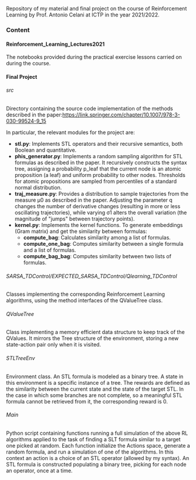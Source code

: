 Repository of my material and final project on the course of Reinforcement Learning by Prof. Antonio Celani at ICTP in the year 2021/2022.

### Content

#### Reinforcement_Learning_Lectures2021 

The notebooks provided during the practical exercise lessons carried on during the course. 

#### Final Project

###### src

Directory containing the source code implementation of the methods described in the paper:https://link.springer.com/chapter/10.1007/978-3-030-99524-9_15

In particular, the relevant modules for the project are:


- **stl.py**: Implements STL operators and their recursive semantics, both Boolean and quantitative.
- **phis_generator.py**: Implements a random sampling algorithm for STL formulas as described in the paper. It recursively constructs the syntax tree, assigning a probability p_leaf that the current node is an atomic proposition (a leaf) and uniform probability to other nodes. Thresholds for atomic propositions are sampled from percentiles of a standard normal distribution.
- **traj_measure.py**: Provides a distribution to sample trajectories from the measure μ0 as described in the paper. Adjusting the parameter q changes the number of derivative changes (resulting in more or less oscillating trajectories), while varying σ1 alters the overall variation (the magnitude of "jumps" between trajectory points).
- **kernel.py**: Implements the kernel functions. To generate embeddings (Gram matrix) and get the similarity between formulas:
  - **compute_bag**: Calculates similarity among a list of formulas.
  - **compute_one_bag**: Computes similarity between a single formula and a list of formulas.
  - **compute_bag_bag**: Computes similarity between two lists of formulas.

###### SARSA_TDControl/EXPECTED_SARSA_TDControl/Qlearning_TDControl

Classes implementing the corresponding Reinforcement Learning algorithms, using the method interfaces of the QValueTree class.

###### QValueTree

Class implementing a memory efficient data structure to keep track of the QValues. It mirrors the Tree structure of the environment, storing a new state-action pair only when it is visited.

###### STLTreeEnv

Environment class. An STL formula is modeled as a binary tree. A state in this environment is a specific instance of a tree. The rewards are defined as the similarity between the current state and the state of the target STL. In the case in which some branches are not complete, so a meaningful STL formula cannot be retrieved from it, the corresponding reward is 0.

###### Main

Python script containing functions running a full simulation of the above RL algorithms applied to the task of finding a SLT formula similar to a target one picked at random. Each function initialize the Actions space,  generate a random formula, and run a simulation of one of the algorithms. In this context an action is a choice of an STL operator (allowed by my syntax). An STL formula is constructed populating a binary tree, picking for each node an operator, once at a time. 

